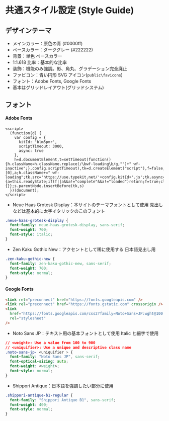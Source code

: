 # 共通スタイル設定 (Style Guide)

## デザインテーマ

- メインカラー：原色の青 (#0000ff)
- ベースカラー：ダークグレー (#222222)
- 背景：単色 ベースカラー
- 1:1.618 比率：基本的な比率
- 装飾：機能のみ強調。影、角丸、グラデーション完全廃止
- ファビコン：青い円形 SVG アイコン(`public\favicons`)
- フォント：Adobe Fonts, Google Fonts
- 基本はグリッドレイアウト(グリッドシステム)

## フォント

#### Adobe Fonts

```hmtl
<script>
  (function(d) {
    var config = {
      kitId: 'blm5pmr',
      scriptTimeout: 3000,
      async: true
    },
    h=d.documentElement,t=setTimeout(function(){h.className=h.className.replace(/\bwf-loading\b/g,"")+" wf-inactive";},config.scriptTimeout),tk=d.createElement("script"),f=false,s=d.getElementsByTagName("script")[0],a;h.className+=" wf-loading";tk.src='https://use.typekit.net/'+config.kitId+'.js';tk.async=true;tk.onload=tk.onreadystatechange=function(){a=this.readyState;if(f||a&&a!="complete"&&a!="loaded")return;f=true;clearTimeout(t);try{Typekit.load(config)}catch(e){}};s.parentNode.insertBefore(tk,s)
  })(document);
</script>
```

- Neue Haas Grotesk Display：本サイトのテーマフォントとして使用 見出しなどは基本的に太字イタリックのこのフォント

```css
.neue-haas-grotesk-display {
  font-family: neue-haas-grotesk-display, sans-serif;
  font-weight: 700;
  font-style: italic;
}
```

- Zen Kaku Gothic New：アクセントとして稀に使用する 日本語見出し用

```css
.zen-kaku-gothic-new {
  font-family: zen-kaku-gothic-new, sans-serif;
  font-weight: 700;
  font-style: normal;
}
```

#### Google Fonts

```html
<link rel="preconnect" href="https://fonts.googleapis.com" />
<link rel="preconnect" href="https://fonts.gstatic.com" crossorigin />
<link
  href="https://fonts.googleapis.com/css2?family=Noto+Sans+JP:wght@100..900&family=Shippori+Antique+B1&display=swap"
  rel="stylesheet"
/>
```

- Noto Sans JP：テキスト用の基本フォントとして使用 Italic と細字で使用

```css
// <weight>: Use a value from 100 to 900
// <uniquifier>: Use a unique and descriptive class name
.noto-sans-jp- <uniquifier > {
  font-family: "Noto Sans JP", sans-serif;
  font-optical-sizing: auto;
  font-weight: <weight>;
  font-style: normal;
}
```

- Shippori Antique：日本語を強調したい部分に使用

```css
.shippori-antique-b1-regular {
  font-family: "Shippori Antique B1", sans-serif;
  font-weight: 400;
  font-style: normal;
}
```
